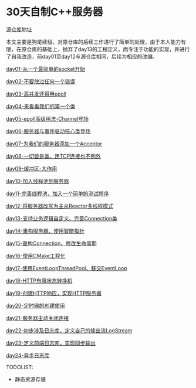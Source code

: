 # 30天自制C++服务器

[源仓库地址](https://github.com/yuesong-feng/30dayMakeCppServer/)

本文主要是狗尾续貂，对原仓库的后续工作进行了简单的处理，由于本人能力有限，在原仓库的基础上，抛弃了day13的工程定义，而专注于功能的实现，并进行了自我改造，前day01至day12与源仓库相同，后续为相应的改编。



[day01-从一个最简单的socket开始](https://github.com/Wlgls/30daysCppWebServer/blob/main/day01-从一个最简单的socket开始.md)

[day02-不要放过任何一个错误](https://github.com/Wlgls/30daysCppWebServer/blob/main/day02-不要放过任何一个错误.md)

[day03-高并发还得用epoll](https://github.com/Wlgls/30daysCppWebServer/blob/main/day03-高并发还得用epoll.md)

[day04-来看看我们的第一个类](https://github.com/Wlgls/30daysCppWebServer/blob/main/day04-来看看我们的第一个类.md)

[day05-epoll高级用法-Channel登场](https://github.com/Wlgls/30daysCppWebServer/blob/main/day05-epoll高级用法-Channel登场.md)

[day06-服务器与事件驱动核心类登场](https://github.com/Wlgls/30daysCppWebServer/blob/main/day06-服务器与事件驱动核心类登场.md)

[day07-为我们的服务器添加一个Acceptor](https://github.com/Wlgls/30daysWebCppServer/blob/main/day07-为我们的服务器添加一个Acceptor.md)

[day08-一切皆是类，连TCP连接也不例外](https://github.com/Wlgls/30daysCppWebServer/blob/main/day08-一切皆是类，连TCP连接也不例外.md)

[day09-缓冲区-大作用](https://github.com/Wlgls/30daysCppWebServer/blob/main/day09-缓冲区-大作用.md)

[day10-加入线程池到服务器](https://github.com/Wlgls/30daysCppWebServer/blob/main/day10-加入线程池到服务器.md)

[day11-完善线程池，加入一个简单的测试程序](https://github.com/Wlgls/30daysCppWebServer/blob/main/day11-完善线程池，加入一个简单的测试程序.md)

[day12-将服务器改写为主从Reactor多线程模式](https://github.com/Wlgls/30daysCppWebServer/blob/main/day12-将服务器改写为主从Reactor多线程模式.md)

[day13-支持业务逻辑自定义、完善Connection类](https://github.com/Wlgls/30daysCppWebServer/blob/main/day13-支持业务逻辑自定义、完善Connection类.md)

[day14-重构服务器、使用智能指针](https://github.com/Wlgls/30daysCppWebServer/blob/main/day14-重构服务器、使用智能指针.md)

[day15-重构Connection、修改生命周期](https://github.com/Wlgls/30daysCppWebServer/blob/main/day15-重构Connection、修改生命周期.md)

[day16-使用CMake工程化](https://github.com/Wlgls/30daysCppWebServer/blob/main/day16-使用CMake工程化.md)

[day17-使用EventLoopThreadPool、移交EventLoop](https://github.com/Wlgls/30daysCppWebServer/blob/main/day17-使用EventLoopThreadPool、移交EventLoop.md)

[day18-HTTP有限状态转换机](https://github.com/Wlgls/30daysCppWebServer/blob/main/day18-HTTP有限状态转换机.md)

[day19-创建HTTP响应，实现HTTP服务器](https://github.com/Wlgls/30daysCppWebServer/blob/main/day19-创建HTTP响应，实现HTTP服务器.md)

[day20-定时器的创建使用](https://github.com/Wlgls/30daysCppWebServer/blob/main/day20-定时器的创建使用.md)

[day21-服务器主动关闭连接](https://github.com/Wlgls/30daysCppWebServer/blob/main/day21-服务器主动关闭连接.md)

[day22-初步涉及日志库，定义自己的输出流LogStream](https://github.com/Wlgls/30daysCppWebServer/blob/main/day22-初步涉及日志库，定义自己的输出流LogStream.md)

[day23-定义前端日志库，实现同步输出](https://github.com/Wlgls/30daysCppWebServer/blob/main/day23-定义前端日志库，实现同步输出.md)

[day24-异步日志库](https://github.com/Wlgls/30daysCppWebServer/blob/main/day24-异步日志库.md)

TODOLIST:

* 静态资源存储